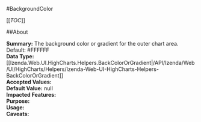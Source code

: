 #BackgroundColor

[[_TOC_]]

##About

**Summary:**  The background color or gradient for the outer chart area. Default: #FFFFFF   
**Data Type:** [[Izenda.Web.UI.HighCharts.Helpers.BackColorOrGradient|/API/Izenda/Web/UI/HighCharts/Helpers/Izenda-Web-UI-HighCharts-Helpers-BackColorOrGradient]]  
**Accepted Values:**   
**Default Value:** null  
**Impacted Features:**   
**Purpose:**   
**Usage:**   
**Caveats:**   

